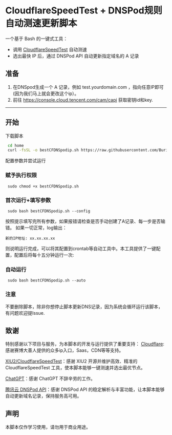 # CloudflareSpeedTest + DNSPod规则 自动测速更新脚本

一个基于 Bash 的一键式工具：  
- 调用 [CloudflareSpeedTest](https://github.com/XIU2/CloudflareSpeedTest) 自动测速  
- 选出最快 IP 后，通过 DNSPod API 自动更新指定域名的 A 记录  

## 准备

1. 在DNSpod生成一个 A 记录，例如 test.yourdomain.com ，指向任意IP即可(因为我们马上就会更改这个ip）。
2. 前往 https://console.cloud.tencent.com/cam/capi 获取密钥id和key.

---

## 开始

下载脚本
```bash
 cd home
 curl -fsSL -o bestCFDNSpodip.sh https://raw.githubusercontent.com/Buriburizaem0n/bestCloudflareip_as_DNS/main/bestCFDNSpodip.sh
```
配置参数并尝试运行
### 赋予执行权限
```
 sudo chmod +x bestCFDNSpodip.sh
```
### 首次运行+填写参数
```
 sudo bash bestCFDNSpodip.sh --config
```
按照提示填写完所有参数，如果报错请检查是否手动创建了A记录、每一步是否输错。
如果一切正常，log输出：
```
新的IP地址: xx.xx.xx.xx
```
则说明运行完成，可以将其配置到crontab等自动工具中。本工具提供了一键配置，配置后将每十五分钟运行一次:
### 自动运行
```
 sudo bash bestCFDNSpodip.sh --auto
```
### 注意
不要删除脚本，除非你想停止脚本更新DNS记录，因为系统会循环运行该脚本，有问题欢迎提Issue.

## 致谢
特别感谢以下项目与服务，为本脚本的开发与运行提供了重要支持：
[Cloudflare](cloudflare.com):感谢赛博大善人提供的众多ip入口，Saas，CDN等等支持。

[XIU2/CloudflareSpeedTest](https://github.com/XIU2/CloudflareSpeedTest)：感谢 XIU2 开源并维护高效、精准的 CloudflareSpeedTest 工具，使本脚本能够一键测速并选出最优节点。

[ChatGPT](chatgpt.com)：感谢 ChatGPT 不辞辛劳的工作。

[腾讯云 DNSPod API](dnspod.cn)：感谢 DNSPod API 的稳定解析与丰富功能，让本脚本能够自动更新域名记录，保持服务高可用。

## 声明
本脚本仅作学习使用，请勿用于商业用途。
